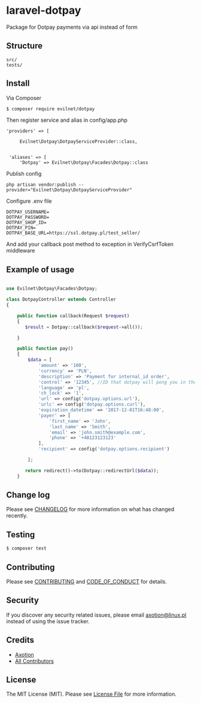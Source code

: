 # laravel-dotpay

Package for Dotpay payments via api instead of form


## Structure

```
src/
tests/
```


## Install

Via Composer

``` bash
$ composer require evilnet/dotpay
```

Then register service and alias in config/app.php


```
'providers' => [

     Evilnet\Dotpay\DotpayServiceProvider::class,
 
 
 'aliases' => [
     'Dotpay' => Evilnet\Dotpay\Facades\Dotpay::class
```


Publish config 

```
php artisan vendor:publish --provider="Evilnet\Dotpay\DotpayServiceProvider"
```

Configure .env file

```
DOTPAY_USERNAME=
DOTPAY_PASSWORD=
DOTPAY_SHOP_ID=
DOTPAY_PIN=
DOTPAY_BASE_URL=https://ssl.dotpay.pl/test_seller/ 
```

And add your callback post method to exception in VerifyCsrfToken middleware

## Example of usage

``` php

use Evilnet\Dotpay\Facades\Dotpay;

class DotpayController extends Controller
{

    public function callback(Request $request)
    {
       $result = Dotpay::callback($request->all());

    }

    public function pay()
    {
        $data = [
            'amount' => '100',
            'currency' => 'PLN',
            'description' => 'Payment for internal_id order',
            'control' => '12345', //ID that dotpay will pong you in the answer
            'language' => 'pl',
            'ch_lock' => '1',
            'url' => config('dotpay.options.url'),
            'urlc' => config('dotpay.options.curl'),
            'expiration_datetime' => '2017-12-01T16:48:00',
            'payer' => [
                'first_name' => 'John',
                'last_name' => 'Smith',
                'email' => 'john.smith@example.com',
                'phone' => '+48123123123'
            ],
            'recipient' => config('dotpay.options.recipient')

        ];

       return redirect()->to(Dotpay::redirectUrl($data));
    }
```

## Change log

Please see [CHANGELOG](CHANGELOG.md) for more information on what has changed recently.

## Testing

``` bash
$ composer test
```

## Contributing

Please see [CONTRIBUTING](CONTRIBUTING.md) and [CODE_OF_CONDUCT](CODE_OF_CONDUCT.md) for details.

## Security

If you discover any security related issues, please email axotion@linux.pl instead of using the issue tracker.

## Credits

- [Axotion][link-author]
- [All Contributors][link-contributors]

## License

The MIT License (MIT). Please see [License File](LICENSE.md) for more information.

[ico-version]: https://img.shields.io/packagist/v/evilnet/dotpay.svg?style=flat-square
[ico-license]: https://img.shields.io/badge/license-MIT-brightgreen.svg?style=flat-square
[ico-travis]: https://img.shields.io/travis/evilnet/dotpay/master.svg?style=flat-square
[ico-scrutinizer]: https://img.shields.io/scrutinizer/coverage/g/evilnet/dotpay.svg?style=flat-square
[ico-code-quality]: https://img.shields.io/scrutinizer/g/evilnet/dotpay.svg?style=flat-square
[ico-downloads]: https://img.shields.io/packagist/dt/evilnet/dotpay.svg?style=flat-square

[link-packagist]: https://packagist.org/packages/evilnet/dotpay
[link-travis]: https://travis-ci.org/evilnet/dotpay
[link-scrutinizer]: https://scrutinizer-ci.com/g/evilnet/dotpay/code-structure
[link-code-quality]: https://scrutinizer-ci.com/g/evilnet/dotpay
[link-downloads]: https://packagist.org/packages/evilnet/dotpay
[link-author]: https://github.com/axotion
[link-contributors]: ../../contributors

